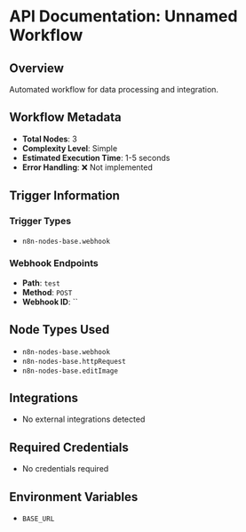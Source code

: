 # API Documentation: Unnamed Workflow

## Overview
Automated workflow for data processing and integration.

## Workflow Metadata
- **Total Nodes**: 3
- **Complexity Level**: Simple
- **Estimated Execution Time**: 1-5 seconds
- **Error Handling**: ❌ Not implemented

## Trigger Information
### Trigger Types
- `n8n-nodes-base.webhook`

### Webhook Endpoints
- **Path**: `test`
- **Method**: `POST`
- **Webhook ID**: ``


## Node Types Used
- `n8n-nodes-base.webhook`
- `n8n-nodes-base.httpRequest`
- `n8n-nodes-base.editImage`

## Integrations
- No external integrations detected

## Required Credentials
- No credentials required

## Environment Variables
- `BASE_URL`
